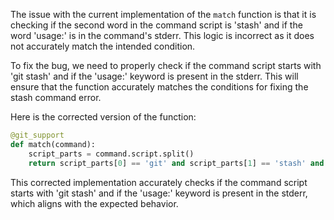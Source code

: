 The issue with the current implementation of the `match` function is that it is checking if the second word in the command script is 'stash' and if the word 'usage:' is in the command's stderr. This logic is incorrect as it does not accurately match the intended condition.

To fix the bug, we need to properly check if the command script starts with 'git stash' and if the 'usage:' keyword is present in the stderr. This will ensure that the function accurately matches the conditions for fixing the stash command error.

Here is the corrected version of the function:
```python
@git_support
def match(command):
    script_parts = command.script.split()
    return script_parts[0] == 'git' and script_parts[1] == 'stash' and 'usage:' in command.stderr
``` 

This corrected implementation accurately checks if the command script starts with 'git stash' and if the 'usage:' keyword is present in the stderr, which aligns with the expected behavior.